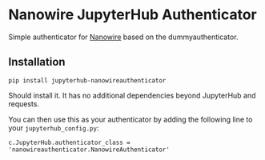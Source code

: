 # Nanowire JupyterHub Authenticator #

Simple authenticator for [Nanowire](https://www.spotlightdata.co.uk/) based on the dummyauthenticator.

## Installation ##

```
pip install jupyterhub-nanowireauthenticator
```

Should install it. It has no additional dependencies beyond JupyterHub and requests.

You can then use this as your authenticator by adding the following line to
your `jupyterhub_config.py`:

```
c.JupyterHub.authenticator_class = 'nanowireauthenticator.NanowireAuthenticator'
```

